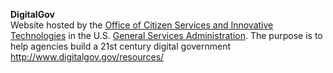 **DigitalGov**
<br>Website hosted by the <a href="http://www.gsa.gov/portal/category/25729">Office of Citizen Services and Innovative Technologies</a> in the U.S. <a href="http://www.gsa.gov/portal/category/100000">General Services Administration</a>. The purpose is to help agencies build a 21st century digital government</br>
http://www.digitalgov.gov/resources/